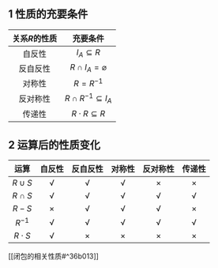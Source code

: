 
## 1  性质的充要条件

| 关系$R$的性质 |           充要条件           |
|:-------------:|:----------------------------:|
|    自反性     |       $I_A\subseteq R$       |
|   反自反性    |   $R \cap I_A=\varnothing$   |
|    对称性     |          $R=R^{-1}$          |
|   反对称性    | $R \cap R^{-1}\subseteq I_A$ |
|    传递性     |    $R\cdot R\subseteq R$     |

## 2 运算后的性质变化
|    运算    | 自反性 | 反自反性 | 对称性 | 反对称性 | 传递性 |
|:----------:|:------:|:--------:|:------:|:--------:|:------:|
| $R\cup S$  |   √    |    √     |   √    |    ×     |   ×    |
| $R\cap S$  |   √    |    √     |   √    |    √     |   √    |
|   $R-S$    |   ×    |    √     |   √    |    √     |   ×    |
|  $R^{-1}$  |   √    |    √     |   √    |    √     |   √    |
| $R\cdot S$ |   √    |    ×     |   ×    |    ×     | ×       |

[[闭包的相关性质#^36b013]]